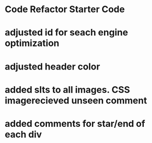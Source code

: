 # Code Refactor Starter Code
# adjusted id for seach engine optimization
# adjusted header color
# added slts to all images. CSS imagerecieved unseen comment
# added comments for star/end of each div
